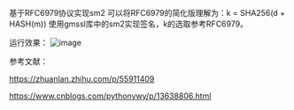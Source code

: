 基于RFC6979协议实现sm2
可以将RFC6979的简化版理解为：k = SHA256(d + HASH(m))
使用gmssl库中的sm2实现签名，k的选取参考RFC6979。

运行效果：
![image](https://github.com/korangar-group42num1/group42/assets/129478905/35279080-8fe7-466b-ac1b-7a679aad6d13)

参考文献：

https://zhuanlan.zhihu.com/p/55911409

https://www.cnblogs.com/pythonywy/p/13638806.html
